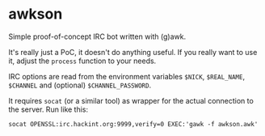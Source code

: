 awkson
======

Simple proof-of-concept IRC bot written with (g)awk.

It's really just a PoC, it doesn't do anything useful. If you really want to
use it, adjust the `process` function to your needs.

IRC options are read from the environment variables `$NICK`, `$REAL_NAME`,
`$CHANNEL` and (optional) `$CHANNEL_PASSWORD`.

It requires `socat` (or a similar tool) as wrapper for the actual connection to
the server. Run like this:

	socat OPENSSL:irc.hackint.org:9999,verify=0 EXEC:'gawk -f awkson.awk'
